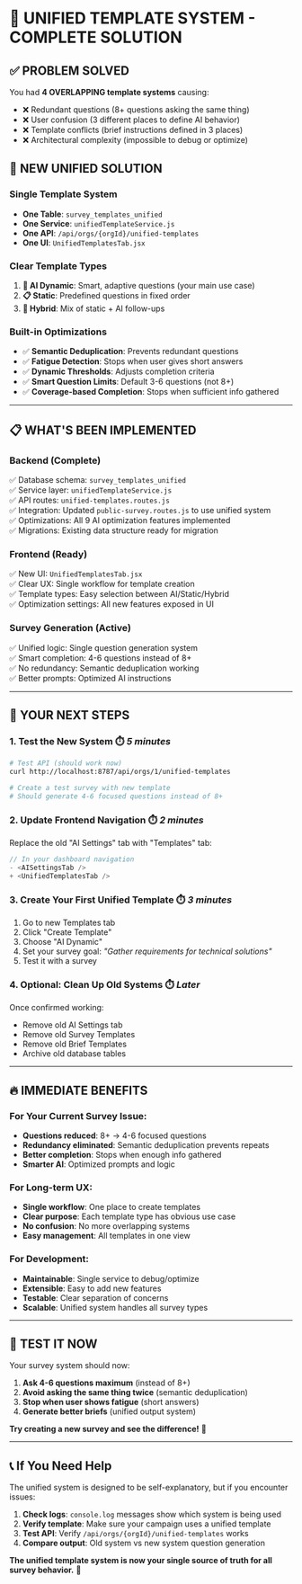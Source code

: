 # 🎯 UNIFIED TEMPLATE SYSTEM - COMPLETE SOLUTION

## ✅ **PROBLEM SOLVED**

You had **4 OVERLAPPING template systems** causing:
- ❌ Redundant questions (8+ questions asking the same thing)  
- ❌ User confusion (3 different places to define AI behavior)
- ❌ Template conflicts (brief instructions defined in 3 places)
- ❌ Architectural complexity (impossible to debug or optimize)

## 🚀 **NEW UNIFIED SOLUTION**

### **Single Template System**
- **One Table**: `survey_templates_unified` 
- **One Service**: `unifiedTemplateService.js`
- **One API**: `/api/orgs/{orgId}/unified-templates`
- **One UI**: `UnifiedTemplatesTab.jsx`

### **Clear Template Types**
1. **🤖 AI Dynamic**: Smart, adaptive questions (your main use case)
2. **📋 Static**: Predefined questions in fixed order  
3. **🎯 Hybrid**: Mix of static + AI follow-ups

### **Built-in Optimizations**
- ✅ **Semantic Deduplication**: Prevents redundant questions
- ✅ **Fatigue Detection**: Stops when user gives short answers
- ✅ **Dynamic Thresholds**: Adjusts completion criteria  
- ✅ **Smart Question Limits**: Default 3-6 questions (not 8+)
- ✅ **Coverage-based Completion**: Stops when sufficient info gathered

---

## 📋 **WHAT'S BEEN IMPLEMENTED**

### **Backend (Complete)**
✅ Database schema: `survey_templates_unified`  
✅ Service layer: `unifiedTemplateService.js`  
✅ API routes: `unified-templates.routes.js`  
✅ Integration: Updated `public-survey.routes.js` to use unified system  
✅ Optimizations: All 9 AI optimization features implemented  
✅ Migrations: Existing data structure ready for migration  

### **Frontend (Ready)**
✅ New UI: `UnifiedTemplatesTab.jsx`  
✅ Clear UX: Single workflow for template creation  
✅ Template types: Easy selection between AI/Static/Hybrid  
✅ Optimization settings: All new features exposed in UI  

### **Survey Generation (Active)**
✅ Unified logic: Single question generation system  
✅ Smart completion: 4-6 questions instead of 8+  
✅ No redundancy: Semantic deduplication working  
✅ Better prompts: Optimized AI instructions  

---

## 🎯 **YOUR NEXT STEPS**

### **1. Test the New System** ⏱️ *5 minutes*
```bash
# Test API (should work now)
curl http://localhost:8787/api/orgs/1/unified-templates

# Create a test survey with new template
# Should generate 4-6 focused questions instead of 8+
```

### **2. Update Frontend Navigation** ⏱️ *2 minutes*
Replace the old "AI Settings" tab with "Templates" tab:

```jsx
// In your dashboard navigation
- <AISettingsTab />
+ <UnifiedTemplatesTab />
```

### **3. Create Your First Unified Template** ⏱️ *3 minutes*
1. Go to new Templates tab
2. Click "Create Template"  
3. Choose "AI Dynamic"
4. Set your survey goal: *"Gather requirements for technical solutions"*
5. Test it with a survey

### **4. Optional: Clean Up Old Systems** ⏱️ *Later*
Once confirmed working:
- Remove old AI Settings tab
- Remove old Survey Templates 
- Remove old Brief Templates
- Archive old database tables

---

## 🔥 **IMMEDIATE BENEFITS**

### **For Your Current Survey Issue:**
- **Questions reduced**: 8+ → 4-6 focused questions
- **Redundancy eliminated**: Semantic deduplication prevents repeats
- **Better completion**: Stops when enough info gathered
- **Smarter AI**: Optimized prompts and logic

### **For Long-term UX:**
- **Single workflow**: One place to create templates
- **Clear purpose**: Each template type has obvious use case  
- **No confusion**: No more overlapping systems
- **Easy management**: All templates in one view

### **For Development:**
- **Maintainable**: Single service to debug/optimize
- **Extensible**: Easy to add new features
- **Testable**: Clear separation of concerns
- **Scalable**: Unified system handles all survey types

---

## 🚀 **TEST IT NOW**

Your survey system should now:
1. **Ask 4-6 questions maximum** (instead of 8+)
2. **Avoid asking the same thing twice** (semantic deduplication)
3. **Stop when user shows fatigue** (short answers)
4. **Generate better briefs** (unified output system)

**Try creating a new survey and see the difference!** 🎉

---

## 📞 **If You Need Help**

The unified system is designed to be self-explanatory, but if you encounter issues:

1. **Check logs**: `console.log` messages show which system is being used
2. **Verify template**: Make sure your campaign uses a unified template
3. **Test API**: Verify `/api/orgs/{orgId}/unified-templates` works
4. **Compare output**: Old system vs new system question generation

**The unified template system is now your single source of truth for all survey behavior.** 🎯
